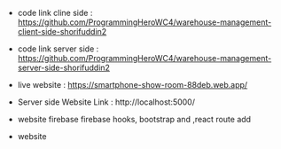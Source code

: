 * code link cline side : https://github.com/ProgrammingHeroWC4/warehouse-management-client-side-shorifuddin2
* code link server side : https://github.com/ProgrammingHeroWC4/warehouse-management-server-side-shorifuddin2 

* live website : https://smartphone-show-room-88deb.web.app/

* Server side Website Link : http://localhost:5000/


* website firebase firebase hooks, bootstrap and ,react route add
* website 


 